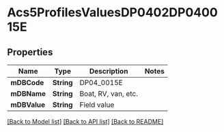 # Acs5ProfilesValuesDP0402DP040015E

## Properties
Name | Type | Description | Notes
------------ | ------------- | ------------- | -------------
**mDBCode** | **String** | DP04_0015E | 
**mDBName** | **String** | Boat, RV, van, etc. | 
**mDBValue** | **String** | Field value | 

[[Back to Model list]](../README.md#documentation-for-models) [[Back to API list]](../README.md#documentation-for-api-endpoints) [[Back to README]](../README.md)



